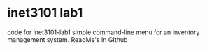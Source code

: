 # inet3101 lab1
code for inet3101-lab1
simple command-line menu for an Inventory management system.
ReadMe's in GIthub
